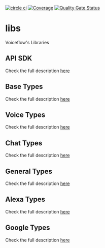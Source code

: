 [![circle ci](https://circleci.com/gh/voiceflow/libs/tree/master.svg?style=shield&circle-token=e4170ab591bb09673f6e642da08e7031fe52d91b)](https://circleci.com/gh/voiceflow/libs/tree/master)
[![Coverage](https://sonarcloud.io/api/project_badges/measure?project=voiceflow_libs&metric=coverage&token=aecf6b1ac9955abdac64810abb68249e07011962)](https://sonarcloud.io/dashboard?id=voiceflow_libs)
[![Quality Gate Status](https://sonarcloud.io/api/project_badges/measure?project=voiceflow_libs&metric=alert_status&token=aecf6b1ac9955abdac64810abb68249e07011962)](https://sonarcloud.io/dashboard?id=voiceflow_libs)

# libs

Voiceflow's Libraries

## API SDK

Check the full description [here](packages/api-sdk/README.md)

## Base Types

Check the full description [here](packages/base-types/README.md)

## Voice Types

Check the full description [here](packages/voice-types/README.md)

## Chat Types

Check the full description [here](packages/chat-types/README.md)

## General Types

Check the full description [here](packages/general-types/README.md)

## Alexa Types

Check the full description [here](packages/alexa-types/README.md)

## Google Types

Check the full description [here](packages/google-types/README.md)

